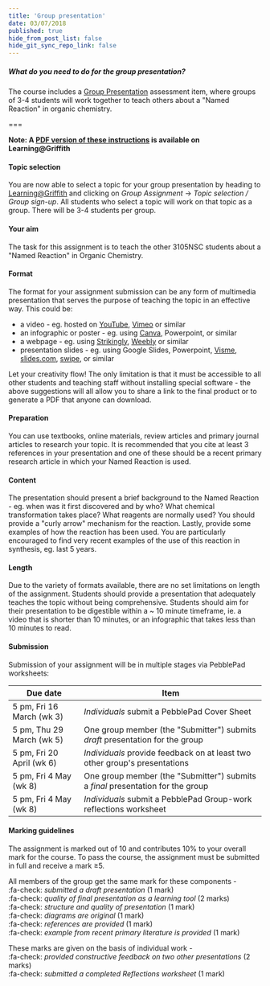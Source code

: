 ```yaml
---
title: 'Group presentation'
date: 03/07/2018
published: true
hide_from_post_list: false
hide_git_sync_repo_link: false
---
```


##### What do you need to do for the group presentation?  
The course includes a [Group Presentation](https://bblearn.griffith.edu.au/bbcswebdav/xid-22658824_1) assessment item, where groups of 3-4 students will work together to teach others about a "Named Reaction" in organic chemistry.

===

**Note: A [PDF version of these instructions](https://bblearn.griffith.edu.au/bbcswebdav/xid-22658824_1) is available on Learning@Griffith**

#### Topic selection  
You are now able to select a topic for your group presentation by heading to [Learning@Griffith](https://bblearn.griffith.edu.au/webapps/blackboard/execute/announcement?method=search&context=course_entry&course_id=_64774_1&handle=announcements_entry&mode=view) and clicking on _Group Assignment_ &rarr; _Topic selection / Group sign-up_. All students who select a topic will work on that topic as a group. There will be 3-4 students per group.

#### Your aim  
The task for this assignment is to teach the other 3105NSC students about a "Named Reaction" in Organic Chemistry.  

#### Format  
The format for your assignment submission can be any form of multimedia presentation that serves the purpose of teaching the topic in an effective way. This could be:  

* a video - eg. hosted on [YouTube](https://www.youtube.com/), [Vimeo](https://vimeo.com/home) or similar  
* an infographic or poster - eg. using [Canva](https://www.canva.com/), Powerpoint, or similar  
* a webpage - eg. using [Strikingly](https://www.strikingly.com/), [Weebly](https://www.weebly.com/) or similar  
* presentation slides - eg. using Google Slides, Powerpoint, [Visme](https://www.visme.co/), [slides.com](https://slides.com/), [swipe](https://www.swipe.to/), or similar  

Let your creativity flow! The only limitation is that it must be accessible to all other students and teaching staff without installing special software - the above suggestions will all allow you to share a link to the final product or to generate a PDF that anyone can download.  

#### Preparation  
You can use textbooks, online materials, review articles and primary journal articles to research your topic. It is recommended that you cite at least 3 references in your presentation and one of these should be a recent primary research article in which your Named Reaction is used.  

#### Content  
The presentation should present a brief background to the Named Reaction - eg. when was it first discovered and by who? What chemical transformation takes place? What reagents are normally used? You should provide a "curly arrow" mechanism for the reaction. Lastly, provide some examples of how the reaction has been used. You are particularly encouraged to find very recent examples of the use of this reaction in synthesis, eg. last 5 years.

#### Length  
Due to the variety of formats available, there are no set limitations on length of the assignment. Students should provide a presentation that adequately teaches the topic without being comprehensive. Students should aim for their presentation to be digestible within a ~ 10 minute timeframe, ie. a video that is shorter than 10 minutes, or an infographic that takes less than 10 minutes to read.  

#### Submission  
Submission of your assignment will be in multiple stages via PebblePad worksheets:

| Due date | Item |
| -------- | ---- |
| 5 pm, Fri 16 March (wk 3) | _Individuals_ submit a PebblePad Cover Sheet |
| 5 pm, Thu 29 March (wk 5) | One group member (the "Submitter") submits *draft* presentation for the group |
| 5 pm, Fri 20 April (wk 6) | _Individuals_ provide feedback on at least two other group's presentations |
| 5 pm, Fri 4 May (wk 8) | One group member (the "Submitter") submits a *final* presentation for the group |
| 5 pm, Fri 4 May (wk 8) | _Individuals_ submit a PebblePad Group-work reflections worksheet |


#### Marking guidelines  
The assignment is marked out of 10 and contributes 10% to your overall mark for the course. To pass the course, the assignment must be submitted in full and receive a mark &ge;5.  

All members of the group get the same mark for these components -  
:fa-check: _submitted a draft presentation_ (1 mark)  
:fa-check: _quality of final presentation as a learning tool_ (2 marks)  
:fa-check: _structure and quality of presentation_ (1 mark)  
:fa-check: _diagrams are original_ (1 mark)  
:fa-check: _references are provided_ (1 mark)  
:fa-check: _example from recent primary literature is provided_ (1 mark)  

These marks are given on the basis of individual work -  
:fa-check: _provided constructive feedback on two other presentations_ (2 marks)  
:fa-check: _submitted a completed Reflections worksheet_ (1 mark)  
